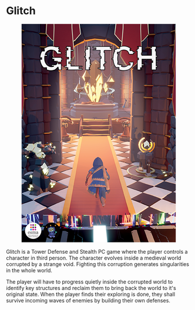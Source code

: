 # Glitch

<p align="center">
  <img id ="GameCover" src="Others/ReadMeFiles/GameCover.png"><br>
</p>

Glitch is a Tower Defense and Stealth PC game where the player controls a character in third person. The character evolves inside a medieval world corrupted by a strange void.
Fighting this corruption generates singularities in the whole world.

The player will have to progress quietly inside the corrupted world to identify key structures and reclaim them to bring back the world to it's original state. When the player finds their exploring is done, they shall survive incoming waves of enemies by building their own defenses.